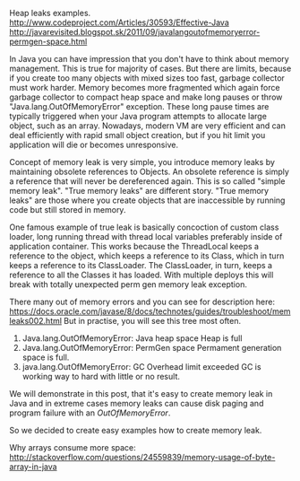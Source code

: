 Heap leaks examples.
http://www.codeproject.com/Articles/30593/Effective-Java
http://javarevisited.blogspot.sk/2011/09/javalangoutofmemoryerror-permgen-space.html

In Java you can have impression that you don't have to think about memory management. This is true for majority of cases. But there are limits, because
if you create too many objects with mixed sizes too fast, garbage collector must work harder.
Memory becomes more fragmented which again force garbage collector to compact heap space and make long pauses or throw "Java.lang.OutOfMemoryError" exception.
These long pause times are typically triggered when your Java program attempts to allocate large object, such as an array.
Nowadays, modern VM are very efficient and can deal efficiently with rapid small object creation, but if you hit limit you application will die or becomes unresponsive.

Concept of memory leak is very simple, you introduce memory leaks by maintaining obsolete references to Objects. An obsolete reference
is simply a reference that will never be dereferenced again.
This is so called "simple memory leak". "True memory leaks" are different story. "True memory leaks" are those where you create objects that
are inaccessible by running code but still stored in memory.

One famous example of true leak is basically concoction of custom class loader, long running thread with thread local variables preferably inside of application container.
This works because the ThreadLocal keeps a reference to the object, which keeps a reference to its Class, which in turn keeps a reference to
its ClassLoader. The ClassLoader, in turn, keeps a reference to all the Classes it has loaded.
With multiple deploys this will break with totally unexpected perm gen memory leak exception.


There many out of memory errors and you can see for description here: https://docs.oracle.com/javase/8/docs/technotes/guides/troubleshoot/memleaks002.html
But in practise, you will see this tree most often.
1) Java.lang.OutOfMemoryError: Java heap space
   Heap is full
2) Java.lang.OutOfMemoryError: PermGen space
   Permament generation space is full.
3) java.lang.OutOfMemoryError: GC Overhead limit exceeded
   GC is working way to hard with little or no result.

We will demonstrate in this post, that it's easy to create memory leak in Java and in extreme cases memory leaks can cause disk paging and
program failure with an <i>OutOfMemoryError</i>.

So we decided to create easy examples how to create memory leak.

Why arrays consume more space:
http://stackoverflow.com/questions/24559839/memory-usage-of-byte-array-in-java